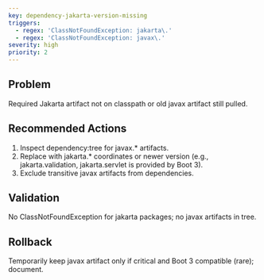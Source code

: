 ```yaml
---
key: dependency-jakarta-version-missing
triggers:
  - regex: 'ClassNotFoundException: jakarta\.'
  - regex: 'ClassNotFoundException: javax\.'
severity: high
priority: 2
---
```

## Problem
Required Jakarta artifact not on classpath or old javax artifact still pulled.
## Recommended Actions
1. Inspect dependency:tree for javax.* artifacts.
2. Replace with jakarta.* coordinates or newer version (e.g., jakarta.validation, jakarta.servlet is provided by Boot 3).
3. Exclude transitive javax artifacts from dependencies.
## Validation
No ClassNotFoundException for jakarta packages; no javax artifacts in tree.
## Rollback
Temporarily keep javax artifact only if critical and Boot 3 compatible (rare); document.
